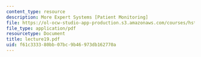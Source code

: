 ```yaml
---
content_type: resource
description: More Expert Systems [Patient Monitoring]
file: https://ol-ocw-studio-app-production.s3.amazonaws.com/courses/hst-950j-medical-computing-spring-2003/f61c333380bb07bc9b46973db162770a_lecture19.pdf
file_type: application/pdf
resourcetype: Document
title: lecture19.pdf
uid: f61c3333-80bb-07bc-9b46-973db162770a
---
```

